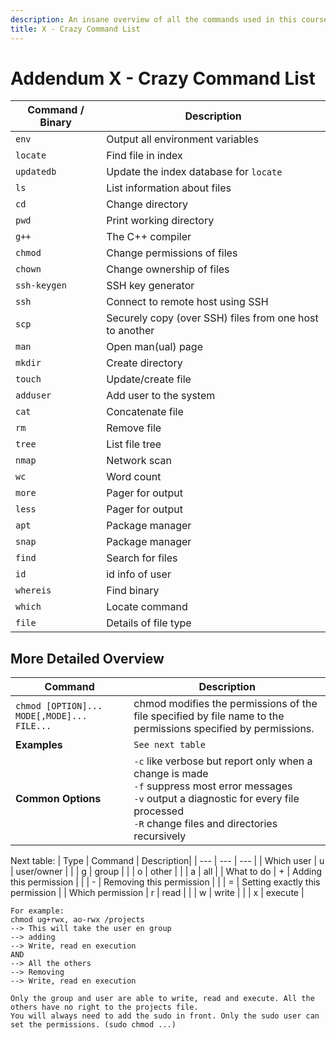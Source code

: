```yaml
---
description: An insane overview of all the commands used in this course
title: X - Crazy Command List
---
```


# Addendum X - Crazy Command List

| Command / Binary | Description |
| --- | --- |
| `env` | Output all environment variables |
| `locate` | Find file in index |
| `updatedb` | Update the index database for `locate` |
| `ls` | List information about files |
| `cd` | Change directory |
| `pwd` | Print working directory |
| `g++` | The C++ compiler |
| `chmod` | Change permissions of files |
| `chown` | Change ownership of files |
| `ssh-keygen` | SSH key generator |
| `ssh` | Connect to remote host using SSH |
| `scp` | Securely copy (over SSH) files from one host to another |
| `man` | Open man(ual) page |
| `mkdir` | Create directory |
| `touch` | Update/create file |
| `adduser` | Add user to the system |
| `cat` | Concatenate file |
| `rm` | Remove file |
| `tree` | List file tree |
| `nmap` | Network scan |
| `wc` | Word count |
| `more` | Pager for output |
| `less` | Pager for output |
| `apt` | Package manager |
| `snap` | Package manager |
| `find` | Search for files |
| `id` | id info of user |
| `whereis` | Find binary |
| `which` | Locate command |
| `file` | Details of file type |

## More Detailed Overview

| Command | Description |
| --- | --- |
| `chmod [OPTION]... MODE[,MODE]... FILE...` | chmod modifies the permissions of the file specified by file name to the permissions specified by permissions. |
| **Examples** | `See next table` |
| **Common Options** | `-c` like verbose but report only when a change is made <br> `-f`  suppress most error messages <br> `-v` output a diagnostic for every file processed <br> `-R` change files and directories recursively |

Next table:
| Type | Command | Description|
| --- | --- | --- |
| Which user | u | user/owner |
| | g | group |
| | o | other |
| | a | all |
| What to do | + | Adding this permission |
| | - | Removing this permission |
| | = | Setting exactly this permission |
| Which permission | r | read |
| | w | write |
| | x | execute |

```
For example:
chmod ug+rwx, ao-rwx /projects
--> This will take the user en group
--> adding 
--> Write, read en execution
AND
--> All the others
--> Removing
--> Write, read en execution

Only the group and user are able to write, read and execute. All the others have no right to the projects file. 
You will always need to add the sudo in front. Only the sudo user can set the permissions. (sudo chmod ...)
```
